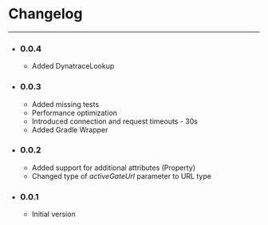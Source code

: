 # Changelog
---

- ### 0.0.4
	- Added DynatraceLookup

- ### 0.0.3
    - Added missing tests
    - Performance optimization
    - Introduced connection and request timeouts - 30s
    - Added Gradle Wrapper

- ### 0.0.2
    - Added support for additional attributes (Property)
    - Changed type of _activeGateUrl_ parameter to URL type

- ### 0.0.1
    - Initial version